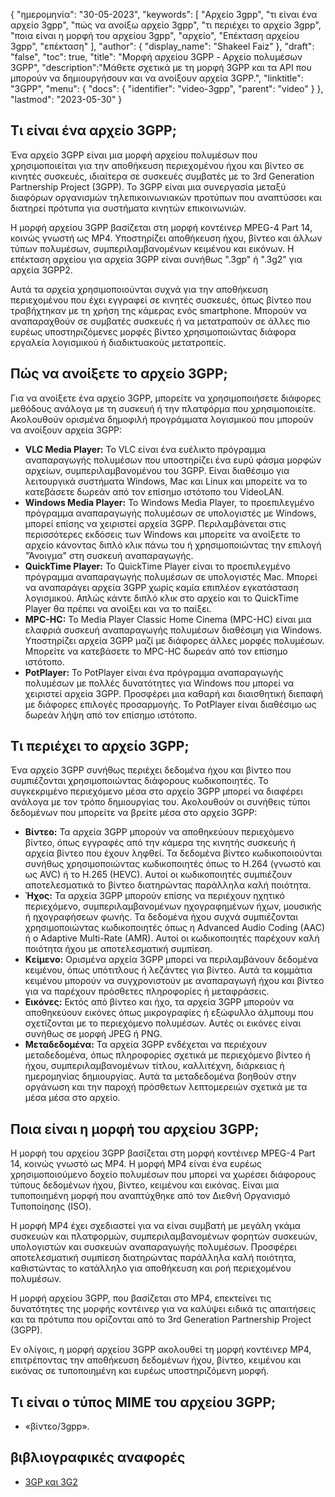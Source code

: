 {
"ημερομηνία": "30-05-2023",
  "keywords": [
"Αρχείο 3gpp",
"τι είναι ένα αρχείο 3gpp",
"πώς να ανοίξω αρχείο 3gpp",
"τι περιέχει το αρχείο 3gpp",
"ποια είναι η μορφή του αρχείου 3gpp",
"αρχείο",
"Επέκταση αρχείου 3gpp",
"επέκταση"
],
  "author": {
"display_name": "Shakeel Faiz"
},
"draft": "false",
"toc": true,
"title": "Μορφή αρχείου 3GPP - Αρχείο πολυμέσων 3GPP",
  "description":"Μάθετε σχετικά με τη μορφή 3GPP και τα API που μπορούν να δημιουργήσουν και να ανοίξουν αρχεία 3GPP.",
"linktitle": "3GPP",
  "menu": {
    "docs": {
      "identifier": "video-3gpp",
      "parent": "video"
}
},
"lastmod": "2023-05-30"
}

## Τι είναι ένα αρχείο 3GPP;

Ένα αρχείο 3GPP είναι μια μορφή αρχείου πολυμέσων που χρησιμοποιείται για την αποθήκευση περιεχομένου ήχου και βίντεο σε κινητές συσκευές, ιδιαίτερα σε συσκευές συμβατές με το 3rd Generation Partnership Project (3GPP). Το 3GPP είναι μια συνεργασία μεταξύ διαφόρων οργανισμών τηλεπικοινωνιακών προτύπων που αναπτύσσει και διατηρεί πρότυπα για συστήματα κινητών επικοινωνιών.

Η μορφή αρχείου 3GPP βασίζεται στη μορφή κοντέινερ MPEG-4 Part 14, κοινώς γνωστή ως MP4. Υποστηρίζει αποθήκευση ήχου, βίντεο και άλλων τύπων πολυμέσων, συμπεριλαμβανομένων κειμένου και εικόνων. Η επέκταση αρχείου για αρχεία 3GPP είναι συνήθως ".3gp" ή ".3g2" για αρχεία 3GPP2.

Αυτά τα αρχεία χρησιμοποιούνται συχνά για την αποθήκευση περιεχομένου που έχει εγγραφεί σε κινητές συσκευές, όπως βίντεο που τραβήχτηκαν με τη χρήση της κάμερας ενός smartphone. Μπορούν να αναπαραχθούν σε συμβατές συσκευές ή να μετατραπούν σε άλλες πιο ευρέως υποστηριζόμενες μορφές βίντεο χρησιμοποιώντας διάφορα εργαλεία λογισμικού ή διαδικτυακούς μετατροπείς.

## Πώς να ανοίξετε το αρχείο 3GPP;

Για να ανοίξετε ένα αρχείο 3GPP, μπορείτε να χρησιμοποιήσετε διάφορες μεθόδους ανάλογα με τη συσκευή ή την πλατφόρμα που χρησιμοποιείτε. Ακολουθούν ορισμένα δημοφιλή προγράμματα λογισμικού που μπορούν να ανοίξουν αρχεία 3GPP:

- **VLC Media Player:** Το VLC είναι ένα ευέλικτο πρόγραμμα αναπαραγωγής πολυμέσων που υποστηρίζει ένα ευρύ φάσμα μορφών αρχείων, συμπεριλαμβανομένου του 3GPP. Είναι διαθέσιμο για λειτουργικά συστήματα Windows, Mac και Linux και μπορείτε να το κατεβάσετε δωρεάν από τον επίσημο ιστότοπο του VideoLAN.
- **Windows Media Player:** Το Windows Media Player, το προεπιλεγμένο πρόγραμμα αναπαραγωγής πολυμέσων σε υπολογιστές με Windows, μπορεί επίσης να χειριστεί αρχεία 3GPP. Περιλαμβάνεται στις περισσότερες εκδόσεις των Windows και μπορείτε να ανοίξετε το αρχείο κάνοντας διπλό κλικ πάνω του ή χρησιμοποιώντας την επιλογή "Άνοιγμα" στη συσκευή αναπαραγωγής.
- **QuickTime Player:** Το QuickTime Player είναι το προεπιλεγμένο πρόγραμμα αναπαραγωγής πολυμέσων σε υπολογιστές Mac. Μπορεί να αναπαράγει αρχεία 3GPP χωρίς καμία επιπλέον εγκατάσταση λογισμικού. Απλώς κάντε διπλό κλικ στο αρχείο και το QuickTime Player θα πρέπει να ανοίξει και να το παίξει.
- **MPC-HC:** Το Media Player Classic Home Cinema (MPC-HC) είναι μια ελαφριά συσκευή αναπαραγωγής πολυμέσων διαθέσιμη για Windows. Υποστηρίζει αρχεία 3GPP μαζί με διάφορες άλλες μορφές πολυμέσων. Μπορείτε να κατεβάσετε το MPC-HC δωρεάν από τον επίσημο ιστότοπο.
- **PotPlayer:** Το PotPlayer είναι ένα πρόγραμμα αναπαραγωγής πολυμέσων με πολλές δυνατότητες για Windows που μπορεί να χειριστεί αρχεία 3GPP. Προσφέρει μια καθαρή και διαισθητική διεπαφή με διάφορες επιλογές προσαρμογής. Το PotPlayer είναι διαθέσιμο ως δωρεάν λήψη από τον επίσημο ιστότοπο.

## Τι περιέχει το αρχείο 3GPP;

Ένα αρχείο 3GPP συνήθως περιέχει δεδομένα ήχου και βίντεο που συμπιέζονται χρησιμοποιώντας διάφορους κωδικοποιητές. Το συγκεκριμένο περιεχόμενο μέσα στο αρχείο 3GPP μπορεί να διαφέρει ανάλογα με τον τρόπο δημιουργίας του. Ακολουθούν οι συνήθεις τύποι δεδομένων που μπορείτε να βρείτε μέσα στο αρχείο 3GPP:

- **Βίντεο:** Τα αρχεία 3GPP μπορούν να αποθηκεύουν περιεχόμενο βίντεο, όπως εγγραφές από την κάμερα της κινητής συσκευής ή αρχεία βίντεο που έχουν ληφθεί. Τα δεδομένα βίντεο κωδικοποιούνται συνήθως χρησιμοποιώντας κωδικοποιητές όπως το H.264 (γνωστό και ως AVC) ή το H.265 (HEVC). Αυτοί οι κωδικοποιητές συμπιέζουν αποτελεσματικά το βίντεο διατηρώντας παράλληλα καλή ποιότητα.
- **Ήχος:** Τα αρχεία 3GPP μπορούν επίσης να περιέχουν ηχητικό περιεχόμενο, συμπεριλαμβανομένων ηχογραφημένων ήχων, μουσικής ή ηχογραφήσεων φωνής. Τα δεδομένα ήχου συχνά συμπιέζονται χρησιμοποιώντας κωδικοποιητές όπως η Advanced Audio Coding (AAC) ή ο Adaptive Multi-Rate (AMR). Αυτοί οι κωδικοποιητές παρέχουν καλή ποιότητα ήχου με αποτελεσματική συμπίεση.
- **Κείμενο:** Ορισμένα αρχεία 3GPP μπορεί να περιλαμβάνουν δεδομένα κειμένου, όπως υπότιτλους ή λεζάντες για βίντεο. Αυτά τα κομμάτια κειμένου μπορούν να συγχρονιστούν με αναπαραγωγή ήχου και βίντεο για να παρέχουν πρόσθετες πληροφορίες ή μεταφράσεις.
- **Εικόνες:** Εκτός από βίντεο και ήχο, τα αρχεία 3GPP μπορούν να αποθηκεύουν εικόνες όπως μικρογραφίες ή εξώφυλλο άλμπουμ που σχετίζονται με το περιεχόμενο πολυμέσων. Αυτές οι εικόνες είναι συνήθως σε μορφή JPEG ή PNG.
- **Μεταδεδομένα:** Τα αρχεία 3GPP ενδέχεται να περιέχουν μεταδεδομένα, όπως πληροφορίες σχετικά με περιεχόμενο βίντεο ή ήχου, συμπεριλαμβανομένων τίτλου, καλλιτέχνη, διάρκειας ή ημερομηνίας δημιουργίας. Αυτά τα μεταδεδομένα βοηθούν στην οργάνωση και την παροχή πρόσθετων λεπτομερειών σχετικά με τα μέσα μέσα στο αρχείο.

## Ποια είναι η μορφή του αρχείου 3GPP;

Η μορφή του αρχείου 3GPP βασίζεται στη μορφή κοντέινερ MPEG-4 Part 14, κοινώς γνωστό ως MP4. Η μορφή MP4 είναι ένα ευρέως χρησιμοποιούμενο δοχείο πολυμέσων που μπορεί να χωρέσει διάφορους τύπους δεδομένων ήχου, βίντεο, κειμένου και εικόνας. Είναι μια τυποποιημένη μορφή που αναπτύχθηκε από τον Διεθνή Οργανισμό Τυποποίησης (ISO).

Η μορφή MP4 έχει σχεδιαστεί για να είναι συμβατή με μεγάλη γκάμα συσκευών και πλατφορμών, συμπεριλαμβανομένων φορητών συσκευών, υπολογιστών και συσκευών αναπαραγωγής πολυμέσων. Προσφέρει αποτελεσματική συμπίεση διατηρώντας παράλληλα καλή ποιότητα, καθιστώντας το κατάλληλο για αποθήκευση και ροή περιεχομένου πολυμέσων.

Η μορφή αρχείου 3GPP, που βασίζεται στο MP4, επεκτείνει τις δυνατότητες της μορφής κοντέινερ για να καλύψει ειδικά τις απαιτήσεις και τα πρότυπα που ορίζονται από το 3rd Generation Partnership Project (3GPP).

Εν ολίγοις, η μορφή αρχείου 3GPP ακολουθεί τη μορφή κοντέινερ MP4, επιτρέποντας την αποθήκευση δεδομένων ήχου, βίντεο, κειμένου και εικόνας σε τυποποιημένη και ευρέως υποστηριζόμενη μορφή.

## Τι είναι ο τύπος MIME του αρχείου 3GPP;

- «βίντεο/3gpp».

## βιβλιογραφικές αναφορές
* [3GP και 3G2](https://en.wikipedia.org/wiki/3GP_and_3G2)

